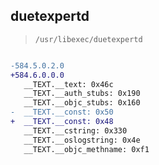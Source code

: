 ## duetexpertd

> `/usr/libexec/duetexpertd`

```diff

-584.5.0.2.0
+584.6.0.0.0
   __TEXT.__text: 0x46c
   __TEXT.__auth_stubs: 0x190
   __TEXT.__objc_stubs: 0x160
-  __TEXT.__const: 0x50
+  __TEXT.__const: 0x48
   __TEXT.__cstring: 0x330
   __TEXT.__oslogstring: 0x4e
   __TEXT.__objc_methname: 0xf1

```

